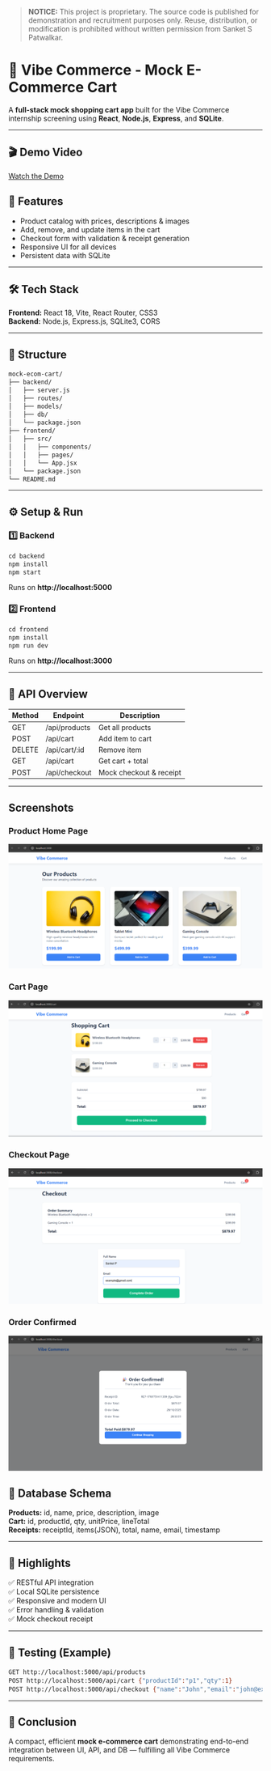 > **NOTICE:** This project is proprietary. The source code is published for
> demonstration and recruitment purposes only. Reuse, distribution, or
> modification is prohibited without written permission from Sanket S Patwalkar.

# 🛒 Vibe Commerce - Mock E-Commerce Cart

A **full-stack mock shopping cart app** built for the Vibe Commerce internship screening using **React**, **Node.js**, **Express**, and **SQLite**.

---

## 🎬 Demo Video
[Watch the Demo]((https://youtu.be/Yqrwbnhjvl8))

## 🚀 Features
- Product catalog with prices, descriptions & images  
- Add, remove, and update items in the cart  
- Checkout form with validation & receipt generation  
- Responsive UI for all devices  
- Persistent data with SQLite

---

## 🛠 Tech Stack
**Frontend:** React 18, Vite, React Router, CSS3  
**Backend:** Node.js, Express.js, SQLite3, CORS

---

## 📁 Structure
```
mock-ecom-cart/
├── backend/
│   ├── server.js
│   ├── routes/
│   ├── models/
│   ├── db/
│   └── package.json
├── frontend/
│   ├── src/
│   │   ├── components/
│   │   ├── pages/
│   │   └── App.jsx
│   └── package.json
└── README.md
```

---

## ⚙️ Setup & Run
### 1️⃣ Backend
```
cd backend
npm install
npm start
```
Runs on **http://localhost:5000**

### 2️⃣ Frontend
```
cd frontend
npm install
npm run dev
```
Runs on **http://localhost:3000**

---

## 📡 API Overview
| Method | Endpoint | Description |
|--------|-----------|-------------|
| GET | /api/products | Get all products |
| POST | /api/cart | Add item to cart |
| DELETE | /api/cart/:id | Remove item |
| GET | /api/cart | Get cart + total |
| POST | /api/checkout | Mock checkout & receipt |

---

## Screenshots
### Product Home Page
![Product_Home_Page](Screenshot/Product_Home_Page.png)

### Cart Page
![Cart_Page](Screenshot/Cart_Page.png)

### Checkout Page
![Checkout_Page](Screenshot/Checkout_Page.png)

### Order Confirmed 
![Order_Confirm](Screenshot/Order_Confirm.png)

## 🧩 Database Schema
**Products:** id, name, price, description, image  
**Cart:** id, productId, qty, unitPrice, lineTotal  
**Receipts:** receiptId, items(JSON), total, name, email, timestamp

---

## 🎯 Highlights
✅ RESTful API integration  
✅ Local SQLite persistence  
✅ Responsive and modern UI  
✅ Error handling & validation  
✅ Mock checkout receipt  

---

## 🧪 Testing (Example)
```bash
GET http://localhost:5000/api/products
POST http://localhost:5000/api/cart {"productId":"p1","qty":1}
POST http://localhost:5000/api/checkout {"name":"John","email":"john@example.com"}
```

---

## 🏁 Conclusion
A compact, efficient **mock e-commerce cart** demonstrating end-to-end integration between UI, API, and DB — fulfilling all Vibe Commerce requirements.
